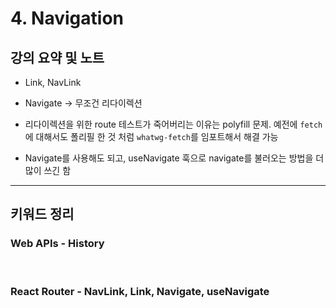 # 4. Navigation

## 강의 요약 및 노트

- Link, NavLink
- Navigate -> 무조건 리다이렉션
- 리다이렉션을 위한 route 테스트가 죽어버리는 이유는 polyfill 문제. 예전에 `fetch`에 대해서도 폴리필 한 것 처럼 `whatwg-fetch`를 임포트해서 해결 가능

- Navigate를 사용해도 되고, useNavigate 훅으로 navigate를 불러오는 방법을 더 많이 쓰긴 함

---

## 키워드 정리

### Web APIs - History

</br>

### React Router - NavLink, Link, Navigate, useNavigate
